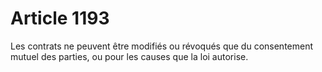 # Article 1193

Les contrats ne peuvent être modifiés ou révoqués que du consentement mutuel des parties, ou pour les causes que la loi autorise.
